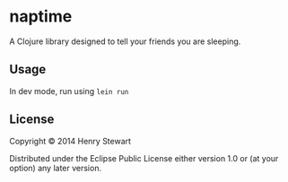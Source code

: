 # naptime

A Clojure library designed to tell your friends you are sleeping. 

## Usage

In dev mode, run using `lein run`

## License

Copyright © 2014 Henry Stewart

Distributed under the Eclipse Public License either version 1.0 or (at
your option) any later version.
